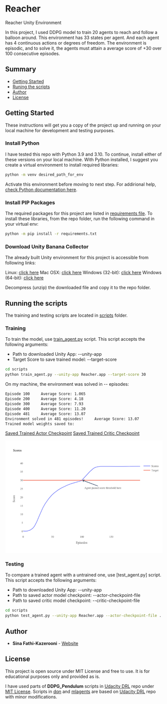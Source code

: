 # Reacher
Reacher Unity Environment

In this project, I used DDPG model to train 20 agents to reach and follow a balloon around. This environment has 33 states per agent. And each agent has 4 continuous actions or degrees of freedom. The environment is episodic, and to solve it, the agents must attain a average score of +30 over 100 consecutive episodes.

## Summary

- [Getting Started](#getting-started)
- [Runing the scripts](#running-the-scripts)
- [Author](#author)
- [License](#license)

## Getting Started

These instructions will get you a copy of the project up and running on your local machine for development and testing purposes.

### Install Python
I have tested this repo with Python 3.9 and 3.10. To continue, install either of these versions on your local machine. With Python installed, I suggest you create a virtual environment to install required libraries:

```bash
python -m venv desired_path_for_env
```
Activate this environment before moving to next step. For addirional help, [check Python documentation here](https://docs.python.org/3/library/venv.html).

### Install PIP Packages

The required packages for this project are listed in [requirements file](requirements.txt). To install these libraries, from the repo folder, run the following command in your virtual env:

```bash
python -m pip install -r requirements.txt
```


### Download Unity Banana Collector
The already built Unity environment for this project is accessible from following links:

Linux: [click here](https://s3-us-west-1.amazonaws.com/udacity-drlnd/P2/Reacher/Reacher_Linux.zip)
Mac OSX: [click here](https://s3-us-west-1.amazonaws.com/udacity-drlnd/P2/Reacher/Reacher.app.zip)
Windows (32-bit): [click here](https://s3-us-west-1.amazonaws.com/udacity-drlnd/P2/Reacher/Reacher_Windows_x86.zip)
Windows (64-bit): [click here](https://s3-us-west-1.amazonaws.com/udacity-drlnd/P2/Reacher/Reacher_Windows_x86_64.zip)


Decompress (unzip) the downloaded file and copy it to the repo folder.

## Running the scripts

The training and testing scripts are located in [scripts](scripts) folder.

### Training

To train the model, use [train_agent.py](scripts/train_agent.py) script. This script accepts the following arguments:

- Path to downloaded Unity App: --unity-app
- Target Score to save trained model: --target-score

```bash
cd scripts
python train_agent.py --unity-app Reacher.app --target-score 30
```


On my machine, the environment was solved in -- episodes:

```
Episode 100     Average Score: 1.065
Episode 200     Average Score: 4.18
Episode 300     Average Score: 7.93
Episode 400     Average Score: 11.20
Episode 481     Average Score: 13.07
Environment solved in 481 episodes!     Average Score: 13.07
Trained model weights saved to: 
```

[Saved Trained Actor Checkpoint](checkpoints/actor_checkpoint_101.pth)
[Saved Trained Critic Checkpoint](checkpoints/critic_checkpoint_101.pth)

![Trained Model Scores](images/train_scores.png)

### Testing

To compare a trained agent with a untrained one, use [test_agent.py] script. This script accepts the following arguments: 

- Path to downloaded Unity App: --unity-app
- Path to saved actor model checkpoint: --actor-checkpoint-file
- Path to saved critic model checkpoint: --critic-checkpoint-file

```bash
cd scripts
python test_agent.py --unity-app Reacher.app --actor-checkpoint-file ../checkpoints/actor_checkpoint_101.pth --critic-checkpoint-file ../checkpoints/critic_checkpoint_101.pth
```

## Author
  - **Sina Fathi-Kazerooni** - 
    [Website](https://sinafathi.com)


## License

This project is open source under MIT License and free to use. It is for educational purposes only and provided as is.

I have used parts of **DDPG_Pendulum** scripts in [Udacity DRL](https://github.com/udacity/deep-reinforcement-learning/) repo under [MIT License](https://github.com/udacity/deep-reinforcement-learning/blob/master/LICENSE). Scripts in [dqn](dqn) and [mlagents](mlagents) are based on [Udacity DRL](https://github.com/udacity/deep-reinforcement-learning/) repo with minor modifications.
